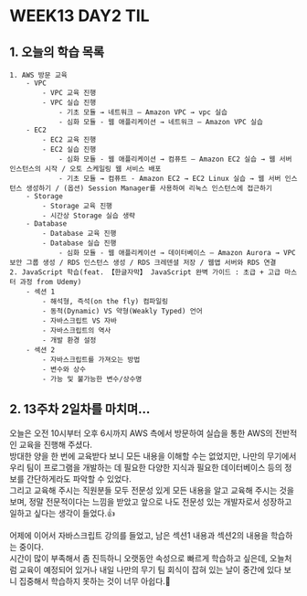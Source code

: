 # WEEK13 DAY2 TIL

## 1. 오늘의 학습 목록
```
1. AWS 방문 교육
    - VPC
        - VPC 교육 진행
        - VPC 실습 진행
            - 기초 모듈 → 네트워크 – Amazon VPC → vpc 실습
            - 심화 모듈 - 웹 애플리케이션 → 네트워크 – Amazon VPC 실습
    - EC2
        - EC2 교육 진행
        - EC2 실습 진행
            - 심화 모듈 - 웹 애플리케이션 → 컴퓨트 – Amazon EC2 실습 → 웹 서버 인스턴스의 시작 / 오토 스케일링 웹 서비스 배포
            - 기초 모듈 → 컴퓨트 - Amazon EC2 → EC2 Linux 실습 → 웹 서버 인스턴스 생성하기 / (옵션) Session Manager를 사용하여 리눅스 인스턴스에 접근하기
    - Storage
        - Storage 교육 진행
        - 시간상 Storage 실습 생략
    - Database
        - Database 교육 진행
        - Database 실습 진행
            - 심화 모듈 - 웹 애플리케이션 → 데이터베이스 – Amazon Aurora → VPC 보안 그룹 생성 / RDS 인스턴스 생성 / RDS 크레덴셜 저장 / 웹앱 서버와 RDS 연결
2. JavaScript 학습(feat. 【한글자막】 JavaScript 완벽 가이드 : 초급 + 고급 마스터 과정 from Udemy)
    - 섹션 1
        - 해석형, 즉석(on the fly) 컴파일링
        - 동적(Dynamic) VS 약형(Weakly Typed) 언어
        - 자바스크립트 VS 자바
        - 자바스크립트의 역사
        - 개발 환경 설정
    - 섹션 2
        - 자바스크립트를 가져오는 방법
        - 변수와 상수
        - 가능 및 불가능한 변수/상수명
```

## 2. 13주차 2일차를 마치며...
오늘은 오전 10시부터 오후 6시까지 AWS 측에서 방문하여 실습을 통한 AWS의 전반적인 교육을 진행해 주셨다.  
방대한 양을 한 번에 교육받다 보니 모든 내용을 이해할 수는 없었지만, 나만의 무기에서 우리 팀이 프로그램을 개발하는 데 필요한 다양한 지식과 필요한 데이터베이스 등의 정보를 간단하게라도 파악할 수 있었다.  
그리고 교육해 주시는 직원분들 모두 전문성 있게 모든 내용을 알고 교육해 주시는 것을 보며, 정말 전문적이다는 느낌을 받았고 앞으로 나도 전문성 있는 개발자로서 성장하고 일하고 싶다는 생각이 들었다.👍

어제에 이어서 자바스크립트 강의를 들었고, 남은 섹션1 내용과 섹션2의 내용을 학습하는 중이다.  
시간이 많이 부족해서 좀 진득하니 오랫동안 속성으로 빠르게 학습하고 싶은데, 오늘처럼 교육이 예정되어 있거나 내일 나만의 무기 팀 회식이 잡혀 있는 날이 중간에 있다 보니 집중해서 학습하지 못하는 것이 너무 아쉽다.🫠